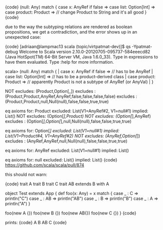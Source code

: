 {code}
(null: Any) match {
  case x: AnyRef if false =>
  case list: Option[Int] =>
  case product: Product => // change Product to String and it's all good
}
{code}

due to the way the subtyping relations are rendered as boolean propositions, we get a contradiction, and the error shows up in an unexpected case:

{code}
[adriaan@lampmac13 scala (topic/virtpatmat-dev)]$ qs -Ypatmat-debug
Welcome to Scala version 2.10.0-20120705-095737-584eeecd82 (Java HotSpot(TM) 64-Bit Server VM, Java 1.6.0_33).
Type in expressions to have them evaluated.
Type :help for more information.

scala> (null: Any) match {
     |   case x: AnyRef if false => // has to be AnyRef
     |   case list: Option[Int] => // has to be a product-derived class
     |   case product: Product => // apparently Product is not a subtype of AnyRef (or AnyVal)
     | }

<snip>

NOT excludes: (Product,Option[_])
excludes    : (Product,Product,AnyRef,AnyRef,false,false,false,false)
excludes    : (Product,Product,null,Null(null),false,false,true,true)

eq axioms for: Product
excluded: List(V1=AnyRef#2, V1=null#1)
implied: List()
NOT excludes: (Option[_],Product)
NOT excludes: (Option[_],AnyRef)
excludes    : (Option[_],Option[_],null,Null(null),false,false,true,true)

eq axioms for: Option[_]
excluded: List(V1=null#1)
implied: List(V1=Product#4, V1=AnyRef#2)
NOT excludes: (AnyRef,Option[_])
excludes    : (AnyRef,AnyRef,null,Null(null),false,false,true,true)

eq axioms for: AnyRef
excluded: List(V1=null#1)
implied: List()

eq axioms for: null
excluded: List()
implied: List()
{code}
https://github.com/scala/scala/pull/874

this should not warn:

{code}
trait A
trait B
trait C
trait AB extends B with A

object Test extends App {
  def foo(x: Any) = x match {
    case _ : C  => println("C")
    case _ : AB => println("AB")
    case _ : B  => println("B")
    case _ : A  => println("A")
  }

  foo(new A {})
  foo(new B {})
  foo(new AB{})
  foo(new C {})
}
{code}

prints:
{code}
A
B
AB
C
{code}
